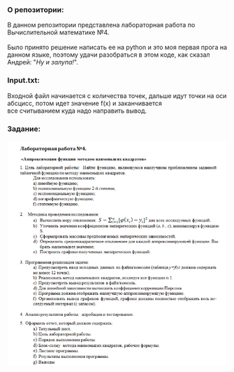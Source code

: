### О репозитории: 
В данном репозитории представлена лабораторная работа по Вычислительной математике №4.
</br></br>Было принято решение написать ее на python и это моя первая прога на данном языке, поэтому удачи разобраться в этом коде, как сказал Андрей: "*Ну и залупа!*".
</br> 
### Input.txt: 
Входной файл начинается с количества точек, дальше идут точки на оси абсцисс, потом идет значение f(x) и заканчивается </br>все считыванием куда надо направить вывод. 
</br>
### Задание: 
![Иллюстрация к проекту](https://github.com/DeltaHeavyVIP/V4/blob/master/resources/tz/%D0%A1%D0%BD%D0%B8%D0%BC%D0%BE%D0%BA%20%D1%8D%D0%BA%D1%80%D0%B0%D0%BD%D0%B0%20(47).png)

